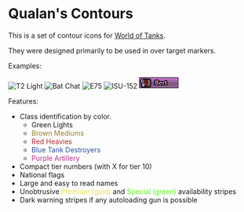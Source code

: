 Qualan's Contours
================

This is a set of contour icons for [World of Tanks](http://www.worldoftanks.com).

They were designed primarily to be used in over target markers.

Examples:

![T2 Light](icons/usa-T2_lt.png)
![Bat Chat](icons/france-Bat_Chatillon25t.png)
![E75](icons/germany-E-75.png)
![ISU-152](icons/ussr-ISU-152.png)
![FV304](icons/uk-GB77_FV304.png)

Features:
* Class identification by color.
  * <span color="#238C23">Green Lights</span>
  * <span style="color:#967F25">Brown Mediums</span>
  * <span style="color:#B52F2F">Red Heavies</span>
  * <span style="color:#2953A0">Blue Tank Destroyers</span>
  * <span style="color:#B52F97">Purple Artillery</span>
* Compact tier numbers (with X for tier 10)
* National flags
* Large and easy to read names
* Unobtrusive <span style="color:#E6E24E">Premium (gold)</span> and <span style="color:#5DEF20">Special (green)</span> availability stripes
* Dark warning stripes if any autoloading gun is possible
